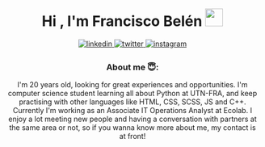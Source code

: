 <h1 align="center">Hi , I'm Francisco Belén <img src="https://media.giphy.com/media/hvRJCLFzcasrR4ia7z/giphy.gif" width="35"></h1>
<div align="center">
<a href="https://www.linkedin.com/in/francisco-belen-868113266/" target="_blank">
<img src=https://img.shields.io/badge/linkedin-%2300acee.svg?color=405DE6&style=for-the-badge&logo=linkedin&logoColor=white alt=linkedin style="margin-bottom: 5px;" />
</a>
<a href="https://x.com/franciscobelen_" target="_blank">
<img src=https://img.shields.io/badge/twitter-%2300acee.svg?color=1DA1F2&style=for-the-badge&logo=twitter&logoColor=white alt=twitter style="margin-bottom: 5px;" />
</a>
<a href="https://instagram.com/franciscobelen_" target="_blank">
<img src=https://img.shields.io/badge/instagram-%ff5851db.svg?color=C13584&style=for-the-badge&logo=instagram&logoColor=white alt=instagram style="margin-bottom: 5px;" />
</a>
<br />
<h3>
About me 😇:  
</h3>
<p>
I'm 20 years old, looking for great experiences and opportunities. I'm computer science student learning all about Python at UTN-FRA, and keep practising with other languages like HTML, CSS, SCSS, JS and C++. Currently I'm working as an Associate IT Operations Analyst at Ecolab. I enjoy a lot meeting new people and having a conversation with partners at the same area or not, so if you wanna know more about me, my contact is at front!
</p>
</div>
